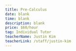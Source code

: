 ```yaml
---
title: Pre-Calculus
date: blank
time: blank
description: blank
price: $60/hour
tag: Individual Tutor
teacherName: Justin Kim
teacherLink: /staff/justin-kim
---
```

